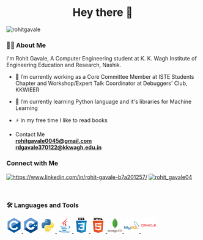 <h1 align="center">Hey there 👋 </h1>

<p align="left"> <img src="https://komarev.com/ghpvc/?username=rohitgavale&label=Profile%20views&color=0e75b6&style=flat" alt="rohitgavale" /> </p>

<h3>👩‍💻 About Me </h3>
<p>I'm Rohit Gavale, A Computer Engineering student at K. K. Wagh Institute of Engineering Education and Research, Nashik.</p>


- 🔭 I’m currently working as a Core Committee Member at ISTE Students Chapter and Workshop/Expert Talk Coordinator at Debuggers' Club, KKWIEER

- 🌱 I’m currently learning Python language and it's libraries for Machine Learning

- ⚡ In my free time I like to read books

- Contact Me <br/>
**rohitgavale0045@gmail.com**<br/>
**rdgavale370122@kkwagh.edu.in**
  
<h3 align="left">Connect with Me </h3>
<p align="left">
<a href="https://linkedin.com/in/https://www.linkedin.com/in/rohit-gavale-b7a201257/" target="blank"><img align="center" src="https://raw.githubusercontent.com/rahuldkjain/github-profile-readme-generator/master/src/images/icons/Social/linked-in-alt.svg" alt="https://www.linkedin.com/in/rohit-gavale-b7a201257/" height="30" width="40" /></a>
<a href="https://instagram.com/rohit_gavale04" target="blank"><img align="center" src="https://raw.githubusercontent.com/rahuldkjain/github-profile-readme-generator/master/src/images/icons/Social/instagram.svg" alt="rohit_gavale04" height="30" width="40" /></a>
</p>
<br/>
<h3 align="left">🛠 Languages and Tools</h3>
<p align="left"> <a href="https://www.cprogramming.com/" target="_blank" rel="noreferrer"> <img src="https://raw.githubusercontent.com/devicons/devicon/master/icons/c/c-original.svg" alt="c" width="40" height="40"/> </a> <a href="https://www.w3schools.com/cpp/" target="_blank" rel="noreferrer"> <img src="https://raw.githubusercontent.com/devicons/devicon/master/icons/cplusplus/cplusplus-original.svg" alt="cplusplus" width="40" height="40"/></a>  
<a href="https://www.python.org" target="_blank" rel="noreferrer"> <img src="https://raw.githubusercontent.com/devicons/devicon/master/icons/python/python-original.svg" alt="python" width="40" height="40"/> <a href="https://www.java.com" target="_blank" rel="noreferrer"> <img src="https://raw.githubusercontent.com/devicons/devicon/master/icons/java/java-original.svg" alt="java" width="40" height="40"/> </a> <a href="https://www.w3schools.com/css/" target="_blank" rel="noreferrer"> <img src="https://raw.githubusercontent.com/devicons/devicon/master/icons/css3/css3-original-wordmark.svg" alt="css3" width="40" height="40"/> </a> <a href="https://www.w3.org/html/" target="_blank" rel="noreferrer"> <img src="https://raw.githubusercontent.com/devicons/devicon/master/icons/html5/html5-original-wordmark.svg" alt="html5" width="40" height="40"/> </a>  <a href="https://www.mongodb.com/" target="_blank" rel="noreferrer"> <img src="https://raw.githubusercontent.com/devicons/devicon/master/icons/mongodb/mongodb-original-wordmark.svg" alt="mongodb" width="40" height="40"/> </a> <a href="https://www.mysql.com/" target="_blank" rel="noreferrer"> <img src="https://raw.githubusercontent.com/devicons/devicon/master/icons/mysql/mysql-original-wordmark.svg" alt="mysql" width="40" height="40"/> </a> <a href="https://www.oracle.com/" target="_blank" rel="noreferrer"> <img src="https://raw.githubusercontent.com/devicons/devicon/master/icons/oracle/oracle-original.svg" alt="oracle" width="40" height="40"/> </a> </p>
<br/>


